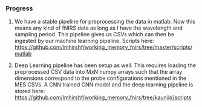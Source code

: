 ### Progress
1. We have a stable pipeline for preprocessing the data in matlab. Now this means any kind of fNIRS data as long as I have the wavelength and sampling period. This pipeline gives us CSVs which can then be ingested by our machine learning pipeline. Scripts here:
https://github.com/lmhirshf/working_memory_fnirs/tree/master/scripts/matlab

2. Deep Learning pipeline has been setup as well. This requires loading the preprocessed CSV data into MxN numpy arrays such that the array dimensions correspond to the probe configurations mentioned in the MES CSVs. A CNN trained CNN model and the deep learning pipeline is stored here: https://github.com/lmhirshf/working_memory_fnirs/tree/kaunild/scripts
